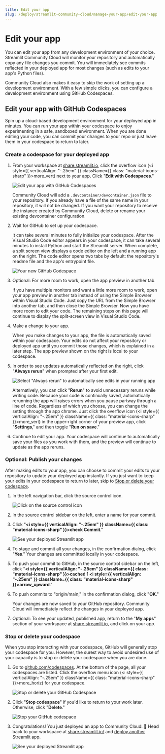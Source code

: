 ```yaml
---
title: Edit your app
slug: /deploy/streamlit-community-cloud/manage-your-app/edit-your-app
---
```


# Edit your app

You can edit your app from any development environment of your choice. Streamlit Community Cloud will monitor your repository and automatically copy any file changes you commit. You will immediately see commits reflected in your deployed app for most changes (such as edits to your app's Python files).

Community Cloud also makes it easy to skip the work of setting up a development environment. With a few simple clicks, you can configure a development environment using GitHub Codespaces.

## Edit your app with GitHub Codespaces

Spin up a cloud-based development environment for your deployed app in minutes. You can run your app within your codespace to enjoy experimenting in a safe, sandboxed environment. When you are done editing your code, you can commit your changes to your repo or just leave them in your codespace to return to later.

### Create a codespace for your deployed app

1. From your workspace at <a href="https://share.streamlit.io" target="_blank">share.streamlit.io</a>, click the overflow icon (<i style={{ verticalAlign: "-.25em" }} className={{ class: "material-icons-sharp" }}>more_vert</i>) next to your app. Click "**Edit with Codespaces**."

   ![Edit your app with GitHub Codespaces](/images/streamlit-community-cloud/workspace-app-edit.png)

   Community Cloud will add a `.devcontainer/devcontainer.json` file to your repository. If you already have a file of the same name in your repository, it will not be changed. If you want your repository to receive the instance created by Community Cloud, delete or rename your existing devcontainer configuration.

1. Wait for GitHub to set up your codespace.

   It can take several minutes to fully initialize your codespace. After the Visual Studio Code editor appears in your codespace, it can take several minutes to install Python and start the Streamlit server. When complete, a split screen view displays a code editor on the left and a running app on the right. The code editor opens two tabs by default: the repository's readme file and the app's entrypoint file.

   ![Your new GitHub Codespace](/images/streamlit-community-cloud/deploy-template-blank-codespace.png)

1. Optional: For more room to work, open the app preview in another tab.

   If you have multiple monitors and want a little more room to work, open your app preview in another tab instead of using the Simple Browser within Visual Studio Code. Just copy the URL from the Simple Browser into another tab, and then close the Simple Browser. Now you have more room to edit your code. The remaining steps on this page will continue to display the split-screen view in Visual Studio Code.

1. Make a change to your app.

   When you make changes to your app, the file is automatically saved within your codespace. Your edits do not affect your repository or deployed app until you commit those changes, which is explained in a later step. The app preview shown on the right is local to your codespace.

1. In order to see updates automatically reflected on the right, click "**Always rerun**" when prompted after your first edit.

   ![Select "Always rerun" to automatically see edits in your running app](/images/streamlit-community-cloud/deploy-template-blank-codespace-edit.png)

   Alternatively, you can click "**Rerun**" to avoid unnecessary reruns while writing code. Because your code is continually saved, automatically rerunning the app will raises errors when you pause partway through a line of code. Regardless of which you choose, you can change the setting through the app chrome. Just click the overflow icon (<i style={{ verticalAlign: "-.25em" }} className={{ class: "material-icons-sharp" }}>more_vert</i>) in the upper-right corner of your preview app, click "**Settings**," and then toggle "**Run on save**."

1. Continue to edit your app. Your codespace will continue to automatically save your files as you work with them, and the preview will continue to update as the app reruns.

### Optional: Publish your changes

After making edits to your app, you can choose to commit your edits to your repository to update your deployed app instantly. If you just want to keep your edits in your codespace to return to later, skip to [Stop or delete your codespace](#stop-or-delete-your-codespace).

1. In the left navigation bar, click the source control icon.

   ![Click on the source control icon](/images/streamlit-community-cloud/deploy-template-blank-codespace-edit-source-control.png)

1. In the source control sidebar on the left, enter a name for your commit.
1. Click "**<i style={{ verticalAlign: "-.25em" }} className={{ class: "material-icons-sharp" }}>check</i> Commit**."

   ![See your deployed Streamlit app](/images/streamlit-community-cloud/deploy-template-blank-codespace-edit-commit.png)

1. To stage and commit all your changes, in the confirmation dialog, click "**Yes**." Your changes are committed locally in your codespace.
1. To push your commit to GitHub, in the source control sidebar on the left, click "**<i style={{ verticalAlign: "-.25em" }} className={{ class: "material-icons-sharp" }}>cached</i> 1 <i style={{ verticalAlign: "-.25em" }} className={{ class: "material-icons-sharp" }}>arrow_upward</i>**."
1. To push commits to "origin/main," in the confirmation dialog, click "**OK**."

   Your changes are now saved to your GitHub repository. Community Cloud will immediately reflect the changes in your deployed app.

1. Optional: To see your updated, published app, return to the "**My apps**" section of your workspace at <a href="https://share.streamlit.io" target="_blank">share.streamlit.io</a>, and click on your app.

### Stop or delete your codespace

When you stop interacting with your codespace, GitHub will generally stop your codespace for you. However, the surest way to avoid undesired use of your capacity is to stop or delete your codespace when you are done.

1. Go to <a href="https://github.com/codespaces" target="_blank">github.com/codespaces</a>. At the bottom of the page, all your codespaces are listed. Click the overflow menu icon (<i style={{ verticalAlign: "-.25em" }} className={{ class: "material-icons-sharp" }}>more_horiz</i>) for your codespace.

   ![Stop or delete your GitHub Codespace](/images/streamlit-community-cloud/deploy-hello-codespace-manage.png)

2. Click "**Stop codespace**" if you'd like to return to your work later. Otherwise, click "**Delete**."

   <div style={{ maxWidth: '40%', margin: 'auto' }}>
   <Image src="/images/streamlit-community-cloud/codespace-menu.png" alt="Stop your GitHub codespace" width={506} height={691} />
   </div>

3. Congratulations! You just deployed an app to Community Cloud. 🎉 Head back to your workspace at <a href="https://share.streamlit.io/" target="_blank">share.streamlit.io/</a> and [deploy another Streamlit app](/deploy/streamlit-community-cloud/deploy-your-app).

   ![See your deployed Streamlit app](/images/streamlit-community-cloud/deploy-template-blank-edited.png)

